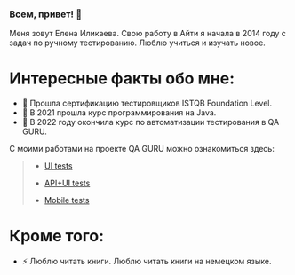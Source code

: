 ### Всем, привет! 👋

Меня зовут Елена Иликаева. 
Свою работу в Айти я начала в 2014 году с задач по ручному тестированию. Люблю учиться и изучать новое. 

# <a name="Факты">Интересные факты обо мне:</a>
- 🌱 Прошла сертификацию тестировщиков ISTQB Foundation Level.
- 🌱 В 2021 прошла курс программирования на Java. 
- 🌱 В 2022 году окончила курс по автоматизации тестирования в QA GURU.


С моими работами на проекте QA GURU можно ознакомиться здесь:

> - [UI tests](https://github.com/IlikaevaE/search-for-job-ui_tests)
> 
> - [API+UI tests](https://github.com/IlikaevaE/qa_guru_13_API_tests)
> 
> - [Mobile tests](https://github.com/IlikaevaE/qa_mobile_test_13)

# <a name="Еще">Кроме того:</a>

- ⚡ Люблю читать книги. Люблю читать книги на немецком языке. 

<!--
**IlikaevaE/IlikaevaE** is a ✨ _special_ ✨ repository because its `README.md` (this file) appears on your GitHub profile.

Here are some ideas to get you started:

 -🔭 I’m currently working on ...
- 🌱 I’m currently learning ...
- 👯 I’m looking to collaborate on ...
- 🤔 I’m looking for help with ...
- 💬 Ask me about ...
- 📫 How to reach me: ...
- 😄 Pronouns: ...
- ⚡ Fun fact: ...
-->
